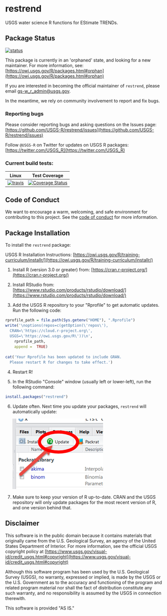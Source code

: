 restrend
========

USGS water science R functions for EStimate TRENDs.

## Package Status
[![status](https://img.shields.io/badge/USGS-Orphan-red.svg)](https://owi.usgs.gov/R/packages.html#orphan)

This package is currently in an 'orphaned' state, and
looking for a new maintainer. For more information, see:
[https://owi.usgs.gov/R/packages.html#orphan](https://owi.usgs.gov/R/packages.html#orphan)

If you are interested in becoming the official maintainer of `restrend`, please email gs-w_r_admin@usgs.gov.

In the meantime, we rely on community involvement to report and fix bugs.

### Reporting bugs

Please consider reporting bugs and asking questions on the Issues page:
[https://github.com/USGS-R/restrend/issues](https://github.com/USGS-R/restrend/issues)

Follow `@USGS-R` on Twitter for updates on USGS R packages:
[https://twitter.com/USGS_R](https://twitter.com/USGS_R)

### Current build tests:

|Linux|Test Coverage|
|----------|------------|
| [![travis](https://travis-ci.org/USGS-R/restrend.svg?branch=master)](https://travis-ci.org/USGS-R/restrend)|[![Coverage Status](https://coveralls.io/repos/github/USGS-R/restrend/badge.svg?branch=master)](https://coveralls.io/github/USGS-R/restrend?branch=master)|

## Code of Conduct

We want to encourage a warm, welcoming, and safe environment for contributing to this project. See the [code of conduct](https://github.com/USGS-R/restrend/blob/master/CONDUCT.md) for more information.

## Package Installation
To install the `restrend` package:

USGS R Installation Instructions: [https://owi.usgs.gov/R/training-curriculum/installr/](https://owi.usgs.gov/R/training-curriculum/installr/)

1. Install R (version 3.0 or greater) from: [https://cran.r-project.org/](https://cran.r-project.org/)

2. Install RStudio from: [https://www.rstudio.com/products/rstudio/download/](https://www.rstudio.com/products/rstudio/download/)

3. Add the USGS R repository to your "Rprofile" to get automatic updates. Run the following code:
  
  ```r
  rprofile_path = file.path(Sys.getenv("HOME"), ".Rprofile")
  write('\noptions(repos=c(getOption(\'repos\'),
    CRAN=\'https://cloud.r-project.org\',
    USGS=\'https://owi.usgs.gov/R\'))\n',
      rprofile_path, 
      append =  TRUE)

  cat('Your Rprofile has been updated to include GRAN.
    Please restart R for changes to take effect.')
  ```

4. Restart R!

5. In the RStudio "Console" window (usually left or lower-left), run the following command:

  ```r
  install.packages("restrend")
  ```
  

6. Update often. Next time you update your packages, `restrend` will automatically update:

   ![update](images/update.png)

7. Make sure to keep your version of R up-to-date. CRAN and the USGS repository will only update packages for the most recent version of R, and one version behind that.


## Disclaimer

This software is in the public domain because it contains materials that originally came from the U.S. Geological Survey, an agency of the United States Department of Interior. For more information, see the official USGS copyright policy at [https://www.usgs.gov/visual-id/credit_usgs.html#copyright](https://www.usgs.gov/visual-id/credit_usgs.html#copyright)

Although this software program has been used by the U.S. Geological Survey (USGS), no warranty, expressed or implied, is made by the USGS or the U.S. Government as to the accuracy and functioning of the program and related program material nor shall the fact of distribution constitute any such warranty, and no responsibility is assumed by the USGS in connection therewith.

This software is provided "AS IS."


